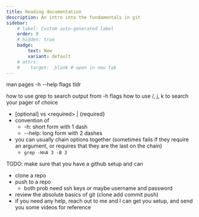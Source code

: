 ```yaml
---
title: Reading documentation
description: An intro into the fundamentals in git
sidebar:
    # label: Custom auto-generated label
    order: 0
    # hidden: true
    badge:
        text: New
        variant: default
    # attrs:
    #    target: _blank # open in new tab
---
```


man pages
-h --help flags
tldr

how to use grep to search output from -h flags
how to use /, j, k to search your pager of choice

* \[optional\] vs \<required\> | \{required\}
* convention of
    * -h: short form with 1 dash
    * --help: long form with 2 dashes
* you can usually chain options together (sometimes fails if they require an argument, or requires that they are the last on the chain)
    * `grep -HnA 3 -B 3`

TODO: make sure that you have a github setup and can
* clone a repo
* push to a repo
    * both prob need ssh keys or maybe username and password
* review the absolute basics of git (clone add commit push)
* if you need any help, reach out to me and I can get you setup, and send you some videos for reference

